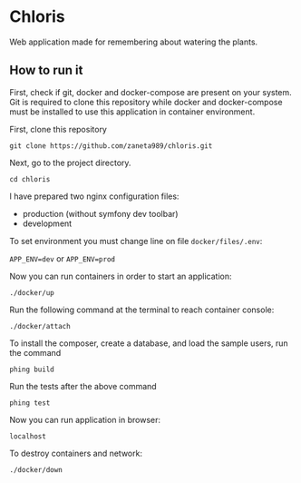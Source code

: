 # Chloris
Web application made for remembering about watering the plants. 
## How to run it
First, check if git, docker and docker-compose are present on your system. Git is required to clone this repository while docker and docker-compose must be installed to use this application in container environment.

First, clone this repository 

`git clone https://github.com/zaneta989/chloris.git`

Next, go to the project directory.

`cd chloris`

I have prepared two nginx configuration files:
* production (without symfony dev toolbar) 
* development

To set environment you must change line on file `docker/files/.env`:

`APP_ENV=dev` or `APP_ENV=prod`

Now you can run containers in order to start an application:

`./docker/up`

Run the following command at the terminal to reach container console:

`./docker/attach`

To install the composer, create a database, and load the sample users, run the command

`phing build`

Run the tests after the above command

`phing test`

Now you can run application in browser:

`localhost`

To destroy containers and network:

`./docker/down`
